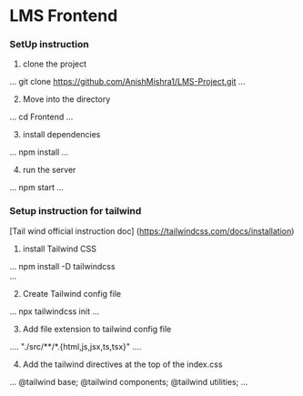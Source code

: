 # LMS Frontend

### SetUp instruction

1. clone the project

...
   git clone https://github.com/AnishMishra1/LMS-Project.git
...

2. Move into the directory

...
   cd Frontend
...

3. install dependencies

...
   npm install
...

4. run the server

...
   npm start
...


### Setup instruction for tailwind

[Tail wind official instruction doc]
(https://tailwindcss.com/docs/installation)

1. install Tailwind CSS

...
   npm install -D tailwindcss  
...

2. Create Tailwind config file

...
   npx tailwindcss init
...

3. Add file extension to tailwind config file

....
    "./src/**/*.{html,js,jsx,ts,tsx}"
....

4. Add the tailwind directives at the top of the index.css

...
    @tailwind base;
    @tailwind components;
    @tailwind utilities;
...